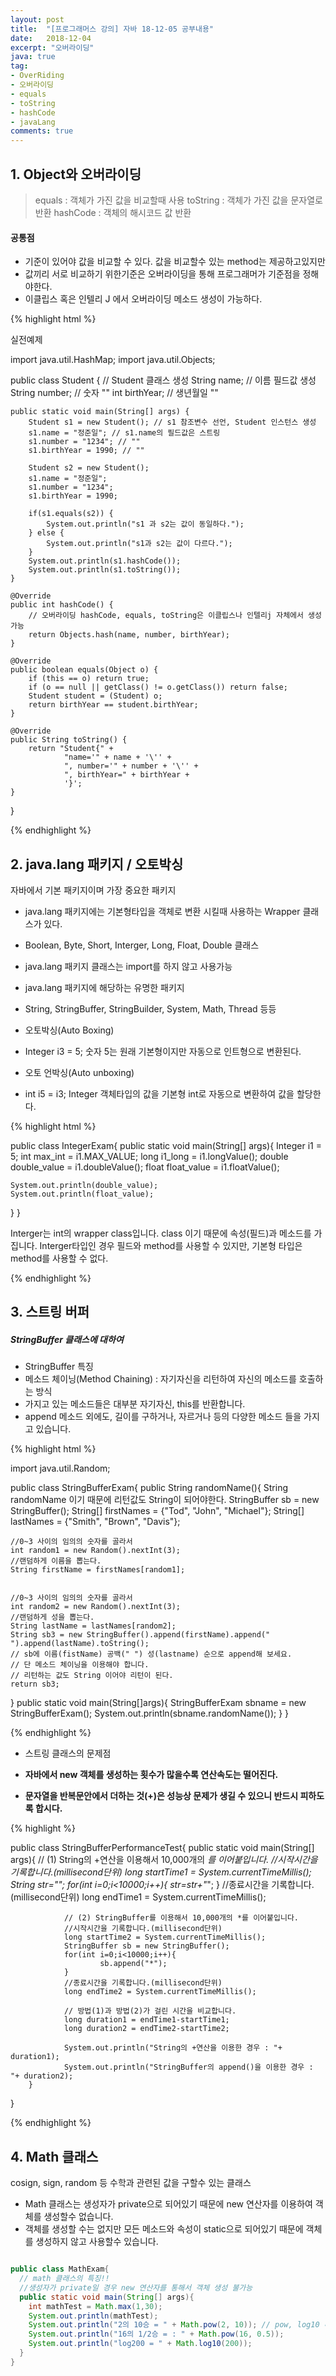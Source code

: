 ```yaml
---
layout: post
title:  "[프로그래머스 강의] 자바 18-12-05 공부내용"
date:   2018-12-04
excerpt: "오버라이딩"
java: true
tag:
- OverRiding
- 오버라이딩
- equals
- toString
- hashCode
- javaLang
comments: true
---
```


## 1. Object와 오버라이딩

> equals : 객체가 가진 값을 비교할때 사용
> toString : 객체가 가진 값을 문자열로 반환
> hashCode : 객체의 해시코드 값 반환

#### 공통점
* 기준이 있어야 값을 비교할 수 있다. 값을 비교할수 있는 method는 제공하고있지만 
* 값끼리 서로 비교하기 위한기준은 오버라이딩을 통해 프로그래머가 기준점을 정해야한다.
* 이클립스 혹은 인텔리 J 에서 오버라이딩 메소드 생성이 가능하다.

{% highlight html %}

실전예제

import java.util.HashMap;
import java.util.Objects;

public class Student { // Student 클래스 생성
    String name; // 이름 필드값 생성
    String number; // 숫자 ""
    int birthYear; // 생년월일 "" 

    public static void main(String[] args) {
        Student s1 = new Student(); // s1 참조변수 선언, Student 인스턴스 생성
        s1.name = "정준일"; // s1.name의 필드값은 스트링
        s1.number = "1234"; // ""
        s1.birthYear = 1990; // ""

        Student s2 = new Student();
        s1.name = "정준일";
        s1.number = "1234";
        s1.birthYear = 1990;

        if(s1.equals(s2)) {
            System.out.println("s1 과 s2는 값이 동일하다.");
        } else {
            System.out.println("s1과 s2는 값이 다르다.");
        }
        System.out.println(s1.hashCode());
        System.out.println(s1.toString());
    }

    @Override
    public int hashCode() { 
        // 오버라이딩 hashCode, equals, toString은 이클립스나 인텔리j 자체에서 생성가능
        return Objects.hash(name, number, birthYear);
    }

    @Override
    public boolean equals(Object o) {
        if (this == o) return true;
        if (o == null || getClass() != o.getClass()) return false;
        Student student = (Student) o;
        return birthYear == student.birthYear;
    }

    @Override
    public String toString() {
        return "Student{" +
                "name='" + name + '\'' +
                ", number='" + number + '\'' +
                ", birthYear=" + birthYear +
                '}';
    }
}

{% endhighlight %}

## 2. java.lang 패키지 / 오토박싱

자바에서 기본 패키지이며 가장 중요한 패키지
* java.lang 패키지에는 기본형타입을 객체로 변환 시킬때 사용하는 Wrapper 클래스가 있다.
* Boolean, Byte, Short, Interger, Long, Float, Double 클래스
* java.lang 패키지 클래스는 import를 하지 않고 사용가능
* java.lang 패키지에 해당하는 유명한 패키지
* String, StringBuffer, StringBuilder, System, Math, Thread 등등

* 오토박싱(Auto Boxing)
* Integer i3 = 5; 숫자 5는 원래 기본형이지만 자동으로 인트형으로 변환된다.

* 오토 언박싱(Auto unboxing)
* int i5 = i3; Integer 객체타입의 값을 기본형 int로 자동으로 변환하여 값을 할당한다.

{% highlight html %}

public class IntegerExam{ 
  public static void main(String[] args){
    Integer i1 = 5;
    int max_int = i1.MAX_VALUE;
    long i1_long = i1.longValue();
	double double_value = i1.doubleValue();
    float float_value = i1.floatValue();
      
    System.out.println(double_value);
    System.out.println(float_value);
    
  }
}

Interger는 int의 wrapper class입니다.
class 이기 때문에 속성(필드)과 메소드를 가집니다.
Interger타입인 경우 필드와 method를 사용할 수 있지만, 기본형 타입은 method를 사용할 수 없다.

{% endhighlight %}

## 3. 스트링 버퍼

##### StringBuffer 클래스에 대하여

* StringBuffer 특징
* 메소드 체이닝(Method Chaining) : 자기자신을 리턴하여 자신의 메소드를 호출하는 방식
* 가지고 있는 메소드들은 대부분 자기자신, this를 반환합니다.
* append 메소드 외에도, 길이를 구하거나, 자르거나 등의 다양한 메소드 들을 가지고 있습니다.

{% highlight html %}

import java.util.Random;

public class StringBufferExam{
  public String randomName(){ String randomName 이기 때문에 리턴값도 String이 되어야한다.
    StringBuffer sb = new StringBuffer();
    String[] firstNames = {"Tod", "John", "Michael"};
    String[] lastNames = {"Smith", "Brown", "Davis"};

    //0~3 사이의 임의의 숫자를 골라서
    int random1 = new Random().nextInt(3);
    //랜덤하게 이름을 뽑는다.
    String firstName = firstNames[random1];

    
    //0~3 사이의 임의의 숫자를 골라서
    int random2 = new Random().nextInt(3);
    //랜덤하게 성을 뽑는다.
    String lastName = lastNames[random2];
	String sb3 = new StringBuffer().append(firstName).append(" ").append(lastName).toString();
    // sb에 이름(fistName) 공백(" ") 성(lastname) 순으로 append해 보세요.
    // 단 메소드 체이닝을 이용해야 합니다.
    // 리턴하는 값도 String 이어야 리턴이 된다.
    return sb3;
  }
  public static void main(String[]args){
		StringBufferExam sbname = new StringBufferExam();
      	System.out.println(sbname.randomName());
  }
}

{% endhighlight %}

* 스트링 클래스의 문제점

* <b>자바에서 new 객체를 생성하는 횟수가 많을수록 연산속도는 떨어진다.</b>
* <b>문자열을 반복문안에서 더하는 것(+)은 성능상 문제가 생길 수 있으니 반드시 피하도록 합시다.</b> 

{% highlight %}

public class StringBufferPerformanceTest{
        public static void main(String[] args){
                // (1) String의 +연산을 이용해서 10,000개의 *를 이어붙입니다.
                //시작시간을 기록합니다.(millisecond단위)
                long startTime1 = System.currentTimeMillis();
                String str="";
                for(int i=0;i<10000;i++){
                        str=str+"*";
                }
                //종료시간을 기록합니다.(millisecond단위)
                long endTime1 = System.currentTimeMillis();

                // (2) StringBuffer를 이용해서 10,000개의 *를 이어붙입니다.
                //시작시간을 기록합니다.(millisecond단위)                
                long startTime2 = System.currentTimeMillis();
                StringBuffer sb = new StringBuffer();
                for(int i=0;i<10000;i++){
                        sb.append("*");
                }
                //종료시간을 기록합니다.(millisecond단위)
                long endTime2 = System.currentTimeMillis();

                // 방법(1)과 방법(2)가 걸린 시간을 비교합니다.
                long duration1 = endTime1-startTime1;
                long duration2 = endTime2-startTime2;
                
                System.out.println("String의 +연산을 이용한 경우 : "+ duration1);
                System.out.println("StringBuffer의 append()을 이용한 경우 : "+ duration2);
        }
}

{% endhighlight %}

## 4. Math 클래스

cosign, sign, random 등 수학과 관련된 값을 구할수 있는 클래스
* Math 클래스는 생성자가 private으로 되어있기 때문에 new 연산자를 이용하여 객체를 생성할수 없습니다.
* 객체를 생성할 수는 없지만 모든 메소드와 속성이 static으로 되어있기 때문에 객체를 생성하지 않고 사용할수 있습니다.

```java

public class MathExam{ 
  // math 클래스의 특징!! 
  //생성자가 private일 경우 new 연산자를 통해서 객체 생성 불가능
  public static void main(String[] args){ 
    int mathTest = Math.max(1,30);
    System.out.println(mathTest);
    System.out.println("2의 10승 = " + Math.pow(2, 10)); // pow, log10 메소드를 사용!
    System.out.println("16의 1/2승 = : " + Math.pow(16, 0.5));
    System.out.println("log200 = " + Math.log10(200));
  }
}

```
